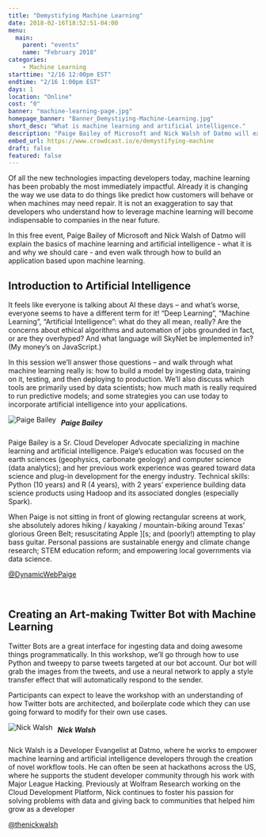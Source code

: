 ```yaml
---
title: "Demystifying Machine Learning"
date: 2018-02-16T18:52:51-04:00
menu:
  main:
    parent: "events"
    name: "February 2018"
categories:
    - Machine Learning
starttime: "2/16 12:00pm EST"
endtime: "2/16 1:00pm EST"
days: 1
location: "Online"
cost: "0"
banner: "machine-learning-page.jpg"
homepage_banner: "Banner_Demystiying-Machine-Learning.jpg"
short_desc: "What is machine learning and artificial intelligence."
description: "Paige Bailey of Microsoft and Nick Walsh of Datmo will explain the basics of machine learning and artificial intelligence."
embed_url: https://www.crowdcast.io/e/demystifying-machine
draft: false
featured: false
---
```


Of all the new technologies impacting developers today, machine learning has been probably the most immediately impactful. Already it is changing the way we use data to do things like predict how customers will behave or when machines may need repair. It is not an exaggeration to say that developers who understand how to leverage machine learning will become indispensable to companies in the near future.

In this free event, Paige Bailey of Microsoft and Nick Walsh of Datmo will explain the basics of machine learning and artificial intelligence - what it is and why we should care - and even walk through how to build an application based upon machine learning.

## Introduction to Artificial Intelligence

It feels like everyone is talking about AI these days – and what’s worse, everyone seems to have a different term for it! “Deep Learning”, “Machine Learning”, “Artificial Intelligence”: what do they all mean, really? Are the concerns about ethical algorithms and automation of jobs grounded in fact, or are they overhyped? And what language will SkyNet be implemented in? (My money’s on JavaScript.)

In this session we’ll answer those questions – and walk through what machine learning really is: how to build a model by ingesting data, training on it, testing, and then deploying to production. We’ll also discuss which tools are primarily used by data scientists; how much math is really required to run predictive models; and some strategies you can use today to incorporate artificial intelligence into your applications.

<img src="/img/speakers/PaigeBailey.jpg" style="float:left;margin-right: 10px;" alt="Paige Bailey">

##### Paige Bailey

Paige Bailey is a Sr. Cloud Developer Advocate specializing in machine learning and artificial intelligence. Paige’s education was focused on the earth sciences (geophysics, carbonate geology) and computer science (data analytics); and her previous work experience was geared toward data science and plug-in development for the energy industry. Technical skills: Python (10 years) and R (4 years), with 2 years’ experience building data science products using Hadoop and its associated dongles (especially Spark).
 
When Paige is not sitting in front of glowing rectangular screens at work, she absolutely adores hiking / kayaking / mountain-biking around Texas’ glorious Green Belt; resuscitating Apple ][s; and (poorly!) attempting to play bass guitar. Personal passions are sustainable energy and climate change research; STEM education reform; and empowering local governments via data science.

<i class="fa fa-twitter" aria-hidden="true"></i> [@DynamicWebPaige](https://twitter.com/DynamicWebPaige)

<br style="clear:both;">

## Creating an Art-making Twitter Bot with Machine Learning

Twitter Bots are a great interface for ingesting data and doing awesome things programmatically. In this workshop, we’ll go through how to use Python and tweepy to parse tweets targeted at our    bot account. Our bot will grab the images from the tweets, and use a neural network to apply a style transfer effect that will automatically respond to the sender.

Participants can expect to leave the workshop with an understanding of how Twitter bots are architected, and boilerplate code which they can use going forward to modify for their own use cases.

<img src="/img/speakers/nicholaswalsh.jpg" style="float:left;margin-right: 10px;" alt="Nick Walsh">

##### Nick Walsh

Nick Walsh is a Developer Evangelist at Datmo, where he works to empower machine learning and artificial intelligence developers through the creation of novel workflow tools. He can often be seen at hackathons across the US, where he supports the student developer community through his work with Major League Hacking. Previously at Wolfram Research working on the Cloud Development Platform, Nick continues to foster his passion for solving problems with data and giving back to communities that helped him grow as a developer

<i class="fa fa-twitter" aria-hidden="true"></i> [@thenickwalsh](https://twitter.com/thenickwalsh)
